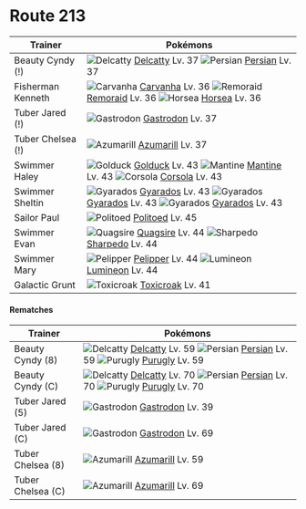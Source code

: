 # Route 213

Trainer                    | Pokémons
---                        | ---
Beauty Cyndy (!)           | ![][301]  [Delcatty] Lv. 37  ![][053]  [Persian] Lv. 37
Fisherman Kenneth          | ![][318]  [Carvanha] Lv. 36  ![][223]  [Remoraid] Lv. 36  ![][116]  [Horsea] Lv. 36
Tuber Jared (!)            | ![][423]  [Gastrodon] Lv. 37
Tuber Chelsea (!)          | ![][184]  [Azumarill] Lv. 37
Swimmer Haley              | ![][055]  [Golduck] Lv. 43  ![][226]  [Mantine] Lv. 43  ![][222]  [Corsola] Lv. 43
Swimmer Sheltin            | ![][130]  [Gyarados] Lv. 43  ![][130]  [Gyarados] Lv. 43  ![][130]  [Gyarados] Lv. 43
Sailor Paul                | ![][186]  [Politoed] Lv. 45
Swimmer Evan               | ![][195]  [Quagsire] Lv. 44  ![][319]  [Sharpedo] Lv. 44
Swimmer Mary               | ![][279]  [Pelipper] Lv. 44  ![][457]  [Lumineon] Lv. 44
Galactic Grunt             | ![][454]  [Toxicroak] Lv. 41

#### Rematches

Trainer                    | Pokémons
---                        | ---
Beauty Cyndy (8)           | ![][301]  [Delcatty] Lv. 59  ![][053]  [Persian] Lv. 59  ![][432]  [Purugly] Lv. 59
Beauty Cyndy (C)           | ![][301]  [Delcatty] Lv. 70  ![][053]  [Persian] Lv. 70  ![][432]  [Purugly] Lv. 70
Tuber Jared (5)            | ![][423]  [Gastrodon] Lv. 39
Tuber Jared (C)            | ![][423]  [Gastrodon] Lv. 69
Tuber Chelsea (8)          | ![][184]  [Azumarill] Lv. 59
Tuber Chelsea (C)          | ![][184]  [Azumarill] Lv. 69


[053]: https://raw.githubusercontent.com/PokeAPI/sprites/master/sprites/pokemon/53.png "Persian"
[055]: https://raw.githubusercontent.com/PokeAPI/sprites/master/sprites/pokemon/55.png "Golduck"
[116]: https://raw.githubusercontent.com/PokeAPI/sprites/master/sprites/pokemon/116.png "Horsea"
[130]: https://raw.githubusercontent.com/PokeAPI/sprites/master/sprites/pokemon/130.png "Gyarados"
[184]: https://raw.githubusercontent.com/PokeAPI/sprites/master/sprites/pokemon/184.png "Azumarill"
[186]: https://raw.githubusercontent.com/PokeAPI/sprites/master/sprites/pokemon/186.png "Politoed"
[195]: https://raw.githubusercontent.com/PokeAPI/sprites/master/sprites/pokemon/195.png "Quagsire"
[222]: https://raw.githubusercontent.com/PokeAPI/sprites/master/sprites/pokemon/222.png "Corsola"
[223]: https://raw.githubusercontent.com/PokeAPI/sprites/master/sprites/pokemon/223.png "Remoraid"
[226]: https://raw.githubusercontent.com/PokeAPI/sprites/master/sprites/pokemon/226.png "Mantine"
[279]: https://raw.githubusercontent.com/PokeAPI/sprites/master/sprites/pokemon/279.png "Pelipper"
[301]: https://raw.githubusercontent.com/PokeAPI/sprites/master/sprites/pokemon/301.png "Delcatty"
[318]: https://raw.githubusercontent.com/PokeAPI/sprites/master/sprites/pokemon/318.png "Carvanha"
[319]: https://raw.githubusercontent.com/PokeAPI/sprites/master/sprites/pokemon/319.png "Sharpedo"
[423]: https://raw.githubusercontent.com/PokeAPI/sprites/master/sprites/pokemon/423.png "Gastrodon"
[432]: https://raw.githubusercontent.com/PokeAPI/sprites/master/sprites/pokemon/432.png "Purugly"
[454]: https://raw.githubusercontent.com/PokeAPI/sprites/master/sprites/pokemon/454.png "Toxicroak"
[457]: https://raw.githubusercontent.com/PokeAPI/sprites/master/sprites/pokemon/457.png "Lumineon"
[Persian]: pokemon_changes/053/
[Golduck]: pokemon_changes/055/
[Horsea]: pokemon_changes/116/
[Gyarados]: pokemon_changes/130/
[Azumarill]: pokemon_changes/184/
[Politoed]: pokemon_changes/186/
[Quagsire]: pokemon_changes/195/
[Corsola]: pokemon_changes/222/
[Remoraid]: pokemon_changes/223/
[Mantine]: pokemon_changes/226/
[Pelipper]: pokemon_changes/279/
[Delcatty]: pokemon_changes/301/
[Carvanha]: pokemon_changes/318/
[Sharpedo]: pokemon_changes/319/
[Gastrodon]: pokemon_changes/423/
[Purugly]: pokemon_changes/432/
[Toxicroak]: pokemon_changes/454/
[Lumineon]: pokemon_changes/457/
